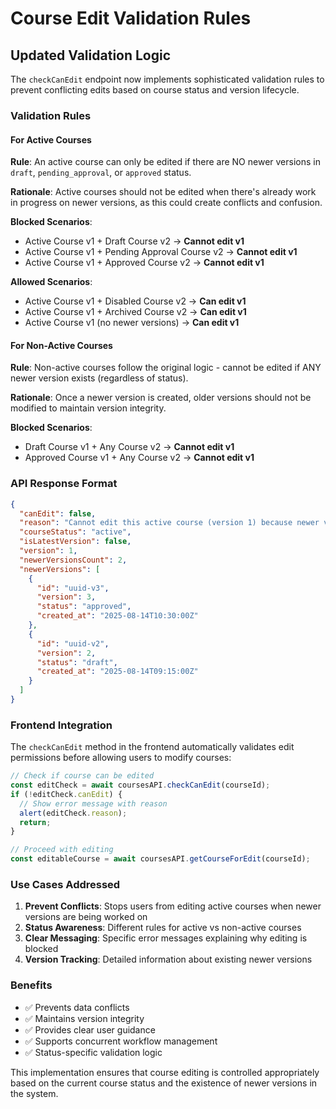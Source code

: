 # Course Edit Validation Rules

## Updated Validation Logic

The `checkCanEdit` endpoint now implements sophisticated validation rules to prevent conflicting edits based on course status and version lifecycle.

### Validation Rules

#### For Active Courses
**Rule**: An active course can only be edited if there are NO newer versions in `draft`, `pending_approval`, or `approved` status.

**Rationale**: Active courses should not be edited when there's already work in progress on newer versions, as this could create conflicts and confusion.

**Blocked Scenarios**:
- Active Course v1 + Draft Course v2 → **Cannot edit v1**
- Active Course v1 + Pending Approval Course v2 → **Cannot edit v1**  
- Active Course v1 + Approved Course v2 → **Cannot edit v1**

**Allowed Scenarios**:
- Active Course v1 + Disabled Course v2 → **Can edit v1**
- Active Course v1 + Archived Course v2 → **Can edit v1**
- Active Course v1 (no newer versions) → **Can edit v1**

#### For Non-Active Courses
**Rule**: Non-active courses follow the original logic - cannot be edited if ANY newer version exists (regardless of status).

**Rationale**: Once a newer version is created, older versions should not be modified to maintain version integrity.

**Blocked Scenarios**:
- Draft Course v1 + Any Course v2 → **Cannot edit v1**
- Approved Course v1 + Any Course v2 → **Cannot edit v1**

### API Response Format

```json
{
  "canEdit": false,
  "reason": "Cannot edit this active course (version 1) because newer version(s) exist with status: draft, approved. Please work with the latest version or wait for the newer version to be processed.",
  "courseStatus": "active",
  "isLatestVersion": false,
  "version": 1,
  "newerVersionsCount": 2,
  "newerVersions": [
    {
      "id": "uuid-v3",
      "version": 3,
      "status": "approved",
      "created_at": "2025-08-14T10:30:00Z"
    },
    {
      "id": "uuid-v2", 
      "version": 2,
      "status": "draft",
      "created_at": "2025-08-14T09:15:00Z"
    }
  ]
}
```

### Frontend Integration

The `checkCanEdit` method in the frontend automatically validates edit permissions before allowing users to modify courses:

```javascript
// Check if course can be edited
const editCheck = await coursesAPI.checkCanEdit(courseId);
if (!editCheck.canEdit) {
  // Show error message with reason
  alert(editCheck.reason);
  return;
}

// Proceed with editing
const editableCourse = await coursesAPI.getCourseForEdit(courseId);
```

### Use Cases Addressed

1. **Prevent Conflicts**: Stops users from editing active courses when newer versions are being worked on
2. **Status Awareness**: Different rules for active vs non-active courses
3. **Clear Messaging**: Specific error messages explaining why editing is blocked
4. **Version Tracking**: Detailed information about existing newer versions

### Benefits

- ✅ Prevents data conflicts
- ✅ Maintains version integrity  
- ✅ Provides clear user guidance
- ✅ Supports concurrent workflow management
- ✅ Status-specific validation logic

This implementation ensures that course editing is controlled appropriately based on the current course status and the existence of newer versions in the system.
